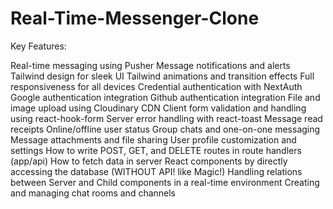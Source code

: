 # Real-Time-Messenger-Clone
Key Features:

Real-time messaging using Pusher
Message notifications and alerts
Tailwind design for sleek UI
Tailwind animations and transition effects
Full responsiveness for all devices
Credential authentication with NextAuth
Google authentication integration
Github authentication integration
File and image upload using Cloudinary CDN
Client form validation and handling using react-hook-form
Server error handling with react-toast
Message read receipts
Online/offline user status
Group chats and one-on-one messaging
Message attachments and file sharing
User profile customization and settings
How to write POST, GET, and DELETE routes in route handlers (app/api)
How to fetch data in server React components by directly accessing the database (WITHOUT API! like Magic!)
Handling relations between Server and Child components in a real-time environment
Creating and managing chat rooms and channels
